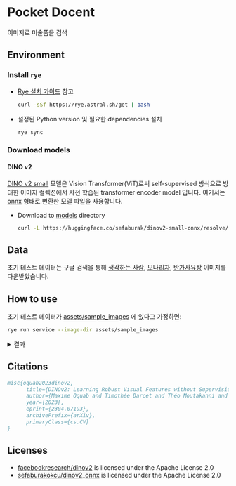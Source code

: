 # Pocket Docent

이미지로 미술품을 검색

## Environment

### Install `rye`

- [Rye 설치 가이드](https://rye.astral.sh/guide/installation/) 참고

    ```bash
    curl -sSf https://rye.astral.sh/get | bash
    ```

- 설정된 Python version 및 필요한 dependencies 설치

    ```bash
    rye sync
    ```

### Download models

#### DINO v2

[DINO v2 small](https://huggingface.co/facebook/dinov2-small) 모델은 Vision Transformer(ViT)로써 self-supervised 방식으로 방대한 이미지 컬렉션에서 사전 학습된 transformer encoder model 입니다. 여기서는 [onnx](https://huggingface.co/sefaburak/dinov2-small-onnx) 형태로 변환한 모델 파일을 사용합니다.

- Download to [models](./models) directory

    ```bash
    curl -L https://huggingface.co/sefaburak/dinov2-small-onnx/resolve/main/dinov2_vits14.onnx -o models/dinov2_vits14.onnx
    ```

## Data

초기 테스트 데이터는 구글 검색을 통해 [생각하는 사람](https://ko.wikipedia.org/wiki/%EC%83%9D%EA%B0%81%ED%95%98%EB%8A%94_%EC%82%AC%EB%9E%8C), [모나리자](https://ko.wikipedia.org/wiki/%EB%AA%A8%EB%82%98%EB%A6%AC%EC%9E%90), [반가사유상](https://ko.wikipedia.org/wiki/%EB%B0%98%EA%B0%80%EC%82%AC%EC%9C%A0%EC%83%81) 이미지를 다운받았습니다.

## How to use

초기 테스트 데이터가 [assets/sample_images](./assets/sample_images/) 에 있다고 가정하면:

```bash
rye run service --image-dir assets/sample_images
```

<details>
<summary>결과</summary>

```text
Similarity of bs_0.jpeg and bs_1.jpeg: 0.765640
Similarity of bs_0.jpeg and bs_2.jpeg: 0.675734
Similarity of bs_0.jpeg and bs_3.jpeg: 0.772154
Similarity of bs_0.jpeg and mo_0.jpeg: 0.194971
Similarity of bs_0.jpeg and mo_1.jpeg: 0.137492
Similarity of bs_0.jpeg and mo_2.jpeg: 0.256037
Similarity of bs_0.jpeg and mo_3.jpeg: 0.137595
Similarity of bs_0.jpeg and mo_4.jpeg: 0.162791
Similarity of bs_0.jpeg and tp_0.jpeg: 0.417260
Similarity of bs_0.jpeg and tp_1.jpeg: 0.258903
Similarity of bs_0.jpeg and tp_2.jpeg: 0.066621
Similarity of bs_0.jpeg and tp_3.jpeg: 0.243741
Similarity of bs_0.jpeg and tp_4.jpeg: 0.238415
Similarity of bs_1.jpeg and bs_2.jpeg: 0.753469
Similarity of bs_1.jpeg and bs_3.jpeg: 0.909024
Similarity of bs_1.jpeg and mo_0.jpeg: 0.236961
Similarity of bs_1.jpeg and mo_1.jpeg: 0.167419
Similarity of bs_1.jpeg and mo_2.jpeg: 0.288664
Similarity of bs_1.jpeg and mo_3.jpeg: 0.157980
Similarity of bs_1.jpeg and mo_4.jpeg: 0.164963
Similarity of bs_1.jpeg and tp_0.jpeg: 0.530288
Similarity of bs_1.jpeg and tp_1.jpeg: 0.341173
Similarity of bs_1.jpeg and tp_2.jpeg: 0.138752
Similarity of bs_1.jpeg and tp_3.jpeg: 0.356877
Similarity of bs_1.jpeg and tp_4.jpeg: 0.324237
Similarity of bs_2.jpeg and bs_3.jpeg: 0.800658
Similarity of bs_2.jpeg and mo_0.jpeg: 0.216880
Similarity of bs_2.jpeg and mo_1.jpeg: 0.172101
Similarity of bs_2.jpeg and mo_2.jpeg: 0.253723
Similarity of bs_2.jpeg and mo_3.jpeg: 0.133605
Similarity of bs_2.jpeg and mo_4.jpeg: 0.156046
Similarity of bs_2.jpeg and tp_0.jpeg: 0.540113
Similarity of bs_2.jpeg and tp_1.jpeg: 0.280114
Similarity of bs_2.jpeg and tp_2.jpeg: 0.180296
Similarity of bs_2.jpeg and tp_3.jpeg: 0.385650
Similarity of bs_2.jpeg and tp_4.jpeg: 0.370535
Similarity of bs_3.jpeg and mo_0.jpeg: 0.208123
Similarity of bs_3.jpeg and mo_1.jpeg: 0.187374
Similarity of bs_3.jpeg and mo_2.jpeg: 0.250088
Similarity of bs_3.jpeg and mo_3.jpeg: 0.137194
Similarity of bs_3.jpeg and mo_4.jpeg: 0.165795
Similarity of bs_3.jpeg and tp_0.jpeg: 0.553816
Similarity of bs_3.jpeg and tp_1.jpeg: 0.343698
Similarity of bs_3.jpeg and tp_2.jpeg: 0.164702
Similarity of bs_3.jpeg and tp_3.jpeg: 0.375859
Similarity of bs_3.jpeg and tp_4.jpeg: 0.370548
Similarity of mo_0.jpeg and mo_1.jpeg: 0.516511
Similarity of mo_0.jpeg and mo_2.jpeg: 0.689861
Similarity of mo_0.jpeg and mo_3.jpeg: 0.357155
Similarity of mo_0.jpeg and mo_4.jpeg: 0.481262
Similarity of mo_0.jpeg and tp_0.jpeg: 0.151120
Similarity of mo_0.jpeg and tp_1.jpeg: 0.089457
Similarity of mo_0.jpeg and tp_2.jpeg: 0.052222
Similarity of mo_0.jpeg and tp_3.jpeg: 0.054163
Similarity of mo_0.jpeg and tp_4.jpeg: 0.118406
Similarity of mo_1.jpeg and mo_2.jpeg: 0.658458
Similarity of mo_1.jpeg and mo_3.jpeg: 0.768398
Similarity of mo_1.jpeg and mo_4.jpeg: 0.770338
Similarity of mo_1.jpeg and tp_0.jpeg: 0.173380
Similarity of mo_1.jpeg and tp_1.jpeg: 0.076879
Similarity of mo_1.jpeg and tp_2.jpeg: 0.090563
Similarity of mo_1.jpeg and tp_3.jpeg: 0.078829
Similarity of mo_1.jpeg and tp_4.jpeg: 0.105926
Similarity of mo_2.jpeg and mo_3.jpeg: 0.611093
Similarity of mo_2.jpeg and mo_4.jpeg: 0.663631
Similarity of mo_2.jpeg and tp_0.jpeg: 0.155075
Similarity of mo_2.jpeg and tp_1.jpeg: 0.059101
Similarity of mo_2.jpeg and tp_2.jpeg: 0.068464
Similarity of mo_2.jpeg and tp_3.jpeg: 0.060886
Similarity of mo_2.jpeg and tp_4.jpeg: 0.114672
Similarity of mo_3.jpeg and mo_4.jpeg: 0.641933
Similarity of mo_3.jpeg and tp_0.jpeg: 0.134715
Similarity of mo_3.jpeg and tp_1.jpeg: 0.058136
Similarity of mo_3.jpeg and tp_2.jpeg: 0.011659
Similarity of mo_3.jpeg and tp_3.jpeg: 0.043614
Similarity of mo_3.jpeg and tp_4.jpeg: 0.057288
Similarity of mo_4.jpeg and tp_0.jpeg: 0.099501
Similarity of mo_4.jpeg and tp_1.jpeg: 0.092150
Similarity of mo_4.jpeg and tp_2.jpeg: 0.061716
Similarity of mo_4.jpeg and tp_3.jpeg: 0.031618
Similarity of mo_4.jpeg and tp_4.jpeg: 0.063088
Similarity of tp_0.jpeg and tp_1.jpeg: 0.491725
Similarity of tp_0.jpeg and tp_2.jpeg: 0.362347
Similarity of tp_0.jpeg and tp_3.jpeg: 0.689296
Similarity of tp_0.jpeg and tp_4.jpeg: 0.666327
Similarity of tp_1.jpeg and tp_2.jpeg: 0.255971
Similarity of tp_1.jpeg and tp_3.jpeg: 0.584015
Similarity of tp_1.jpeg and tp_4.jpeg: 0.430376
Similarity of tp_2.jpeg and tp_3.jpeg: 0.344742
Similarity of tp_2.jpeg and tp_4.jpeg: 0.312794
Similarity of tp_3.jpeg and tp_4.jpeg: 0.623825
```

</details>

## Citations

```bibtex
misc{oquab2023dinov2,
      title={DINOv2: Learning Robust Visual Features without Supervision},
      author={Maxime Oquab and Timothée Darcet and Théo Moutakanni and Huy Vo and Marc Szafraniec and Vasil Khalidov and Pierre Fernandez and Daniel Haziza and Francisco Massa and Alaaeldin El-Nouby and Mahmoud Assran and Nicolas Ballas and Wojciech Galuba and Russell Howes and Po-Yao Huang and Shang-Wen Li and Ishan Misra and Michael Rabbat and Vasu Sharma and Gabriel Synnaeve and Hu Xu and Hervé Jegou and Julien Mairal and Patrick Labatut and Armand Joulin and Piotr Bojanowski},
      year={2023},
      eprint={2304.07193},
      archivePrefix={arXiv},
      primaryClass={cs.CV}
}
```

## Licenses

- [facebookresearch/dinov2](https://github.com/facebookresearch/dinov2/blob/main/LICENSE) is licensed under the Apache License 2.0
- [sefaburakokcu/dinov2_onnx](https://github.com/sefaburakokcu/dinov2_onnx/blob/main/LICENSE) is licensed under the Apache License 2.0
